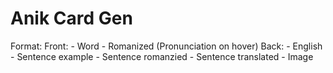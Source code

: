 # Anik Card Gen

Format:
    Front:
    - Word
    - Romanized (Pronunciation on hover)
    Back:
    - English
    - Sentence example
    - Sentence romanzied
    - Sentence translated
    - Image
